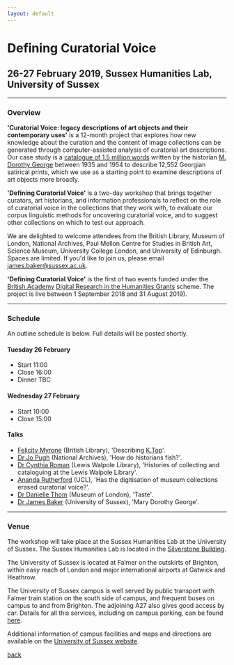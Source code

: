 ```yaml
---
layout: default
---
```


# Defining Curatorial Voice

## 26-27 February 2019, Sussex Humanities Lab, University of Sussex

______
### Overview

**'Curatorial Voice: legacy descriptions of art objects and their contemporary uses'** is a 12-month project that explores how new knowledge about the curation and the content of image collections can be generated through computer-assisted analysis of curatorial art descriptions. Our case study is a [catalogue of 1.5 million words](https://en.wikipedia.org/wiki/Catalogue_of_Political_and_Personal_Satires_Preserved_in_the_Department_of_Prints_and_Drawings_in_the_British_Museum) written by the historian [M. Dorothy George](https://doi.org/10.1093/ref:odnb/45657) between 1935 and 1954 to describe 12,552 Georgian satirical prints, which we use as a starting point to examine descriptions of art objects more broadly.

**'Defining Curatorial Voice'** is a two-day workshop that brings together curators, art historians, and information professionals to reflect on the role of curatorial voice in the collections that they work with, to evaluate our corpus linguistic methods for uncovering curatorial voice, and to suggest other collections on which to test our approach.

We are delighted to welcome attendees from the British Library, Museum of London, National Archives, Paul Mellon Centre for Studies in British Art, Science Museum, University College London, and University of Edinburgh. Spaces are limited. If you'd like to join us, please email [james.baker@sussex.ac.uk](mailto:james.baker@sussex.ac.uk).

**'Defining Curatorial Voice'** is the first of two events funded under the [British Academy](https://www.britac.ac.uk/) [Digital Research in the Humanities Grants](https://www.britac.ac.uk/ba-jisc-digital-research-in-the-humanities) scheme. The project is live between 1 September 2018 and 31 August 2019).

______
### Schedule

An outline schedule is below. Full details will be posted shortly.

#### Tuesday 26 February

- Start 11:00
- Close 16:00
- Dinner TBC

#### Wednesday 27 February

- Start 10:00
- Close 15:00

#### Talks

- [Felicity Myrone](https://www.bl.uk/people/experts/felicity-myrone) (British Library), 'Describing [K.Top](https://www.bl.uk/projects/kings-topographical-collection-cataloguing-and-digitisation)'.
- [Dr Jo Pugh](http://www.nationalarchives.gov.uk/about/our-research-and-academic-collaboration/our-research-and-people/staff-profiles/dr-jo-pugh/) (National Archives), 'How do historians fish?'.
- [Dr Cynthia Roman](https://walpole.library.yale.edu/people/cynthia-roman) (Lewis Walpole Library), 'Histories of collecting and cataloguing at the Lewis Walpole Library'.
- [Ananda Rutherford](https://twitter.com/smallandcross) (UCL), 'Has the digitisation of museum collections erased curatorial voice?'.
- [Dr Danielle Thom](https://twitter.com/danielle_j_thom?lang=en) (Museum of London), 'Taste'.
- [Dr James Baker](http://www.sussex.ac.uk/profiles/371022) (University of Sussex), 'Mary Dorothy George'.

______
### Venue

The workshop will take place at the Sussex Humanities Lab at the University of Sussex. The Sussex Humanities Lab is located in the [Silverstone Building](https://www.sussex.ac.uk/about/documents/uos-campus-map.pdf).

The University of Sussex is located at Falmer on the outskirts of Brighton, within easy reach of London and major international airports at Gatwick and Heathrow.

The University of Sussex campus is well served by public transport with Falmer train station on the south side of campus, and frequent buses on campus to and from Brighton. The adjoining A27 also gives good access by car. Details for all this services, including on campus parking, can be found [here](https://www.sussex.ac.uk/about/directions).

Additional information of campus facilities and maps and directions are available on the [University of Sussex website](https://www.sussex.ac.uk/about/campus/facilities).

[back](./)
